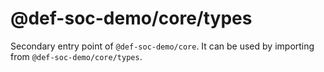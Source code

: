 # @def-soc-demo/core/types

Secondary entry point of `@def-soc-demo/core`. It can be used by importing from `@def-soc-demo/core/types`.
